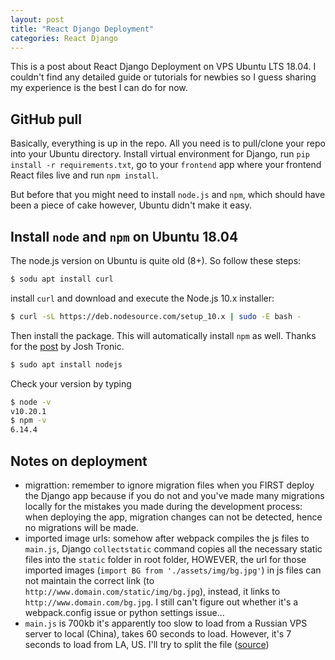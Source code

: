 ```yaml
---
layout: post
title: "React Django Deployment"
categories: React Django
---
```


This is a post about React Django Deployment on VPS Ubuntu LTS 18.04. I couldn't find any detailed guide or tutorials for newbies so I guess sharing my experience is the best I can do for now.

## GitHub pull

Basically, everything is up in the repo. All you need is to pull/clone your repo into your Ubuntu directory. Install virtual environment for Django, run `pip install -r requirements.txt`, go to your `frontend` app where your frontend React files live and run `npm install`.

But before that you might need to install `node.js` and `npm`, which should have been a piece of cake however, Ubuntu didn't make it easy.

## Install `node` and `npm` on Ubuntu 18.04

The node.js version on Ubuntu is quite old (8+). So follow these steps:

```bash
$ sodu apt install curl
```

install `curl` and download and execute the Node.js 10.x installer:

```bash
$ curl -sL https://deb.nodesource.com/setup_10.x | sudo -E bash -
```

Then install the package. This will automatically install `npm` as well. Thanks for the [post](https://joshtronic.com/2018/05/08/how-to-install-nodejs-10-on-ubuntu-1804-lts/) by Josh Tronic.

```bash
$ sudo apt install nodejs
```

Check your version by typing

```bash
$ node -v
v10.20.1
$ npm -v
6.14.4
```

## Notes on deployment

- migrattion: remember to ignore migration files when you FIRST deploy the Django app because if you do not and you've made many migrations locally for the mistakes you made during the development process: when deploying the app, migration changes can not be detected, hence no migrations will be made.
- imported image urls: somehow after webpack compiles the js files to `main.js`, Django `collectstatic` command copies all the necessary static files into the `static` folder in root folder, HOWEVER, the url for those imported images (`import BG from './assets/img/bg.jpg'`) in js files can not maintain the correct link (to `http://www.domain.com/static/img/bg.jpg`), instead, it links to `http://www.domain.com/bg.jpg`. I still can't figure out whether it's a webpack.config issue or python settings issue...
- `main.js` is 700kb it's apparently too slow to load from a Russian VPS server to local (China), takes 60 seconds to load. However, it's 7 seconds to load from LA, US. I'll try to split the file ([source](https://webpack.js.org/guides/code-splitting/))
